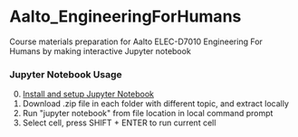 # Aalto_EngineeringForHumans
Course materials preparation for Aalto ELEC-D7010 Engineering For Humans
by making interactive Jupyter notebook

### Jupyter Notebook Usage
0. [Install and setup Jupyter Notebook](http://jupyter.readthedocs.io/en/latest/install.html)
1. Download .zip file in each folder with different topic, and extract locally
2. Run "jupyter notebook" from file location in local command prompt
3. Select cell, press SHIFT + ENTER to run current cell
